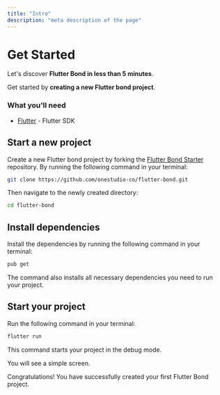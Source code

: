 ```yaml
---
title: "Intro"
description: "meta description of the page"
---
```



# Get Started

Let's discover **Flutter Bond in less than 5 minutes**.

Get started by **creating a new Flutter bond project**.

### What you'll need

- [Flutter](https://flutter.dev/docs/get-started/install) - Flutter SDK

## Start a new project

Create a new Flutter bond project by forking the [Flutter Bond Starter](https://github.com/onestudio-co/flutter-bond) repository.
By running the following command in your terminal:

```bash
git clone https://github.com/onestudio-co/flutter-bond.git
```

Then navigate to the newly created directory:

```bash
cd flutter-bond
```

## Install dependencies

Install the dependencies by running the following command in your terminal:

```bash
pub get
```

The command also installs all necessary dependencies you need to run your project.

## Start your project

Run the following command in your terminal:

```bash
flutter run
```

This command starts your project in the debug mode.

You will see a simple screen.

Congratulations! You have successfully created your first Flutter Bond project.
